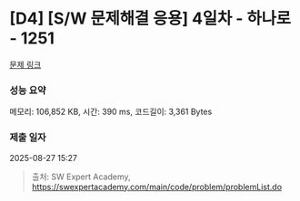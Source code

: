 # [D4] [S/W 문제해결 응용] 4일차 - 하나로 - 1251 

[문제 링크](https://swexpertacademy.com/main/code/problem/problemDetail.do?contestProbId=AV15StKqAQkCFAYD) 

### 성능 요약

메모리: 106,852 KB, 시간: 390 ms, 코드길이: 3,361 Bytes

### 제출 일자

2025-08-27 15:27



> 출처: SW Expert Academy, https://swexpertacademy.com/main/code/problem/problemList.do